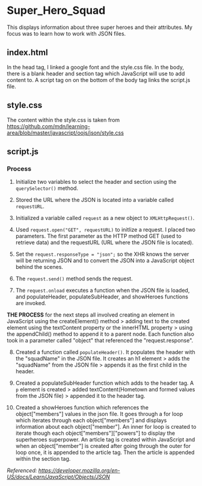 # Super_Hero_Squad
This displays information about three super heroes and their attributes. My focus was to learn how to work with JSON files. 

## index.html
In the head tag, I linked a google font and the style.css file.
In the body, there is a blank header and section tag which JavaScript will use to add content to. A script tag on on the bottom of the body tag links the script.js file.

## style.css
The content within the style.css is taken from https://github.com/mdn/learning-area/blob/master/javascript/oojs/json/style.css

## script.js
### **Process**

1. Initialize two variables to select the header and section using the `querySelector()` method.
2. Stored the URL where the JSON is located into a variable called `requestURL`.
3. Initialized a variable called `request` as a new object to `XMLHttpRequest()`.
4. Used `request.open("GET", requestURL)` to initlize a request. I placed two parameters. The first parameter as the HTTP method GET (used to retrieve data) and the requestURL (URL where the JSON file is located).
5. Set the `request.responseType = "json";` so the XHR knows the server will be returning JSON and to convert the JSON into a JavaScript object behind the scenes.
6. The `request.send()` method sends the request.

7. The `request.onload` executes a function when the JSON file is loaded, and populateHeader, populateSubHeader, and showHeroes functions are invoked.

**THE PROCESS** for the next steps all involved creating an element in JavaScript using the createElement() method > adding text to the created element using the textContent property or the innerHTML property > using the appendChild() method to append it to a parent node. Each function also took in a parameter called "object" that referenced the "request.response".

8. Created a function called `populateHeader()`. It populates the header with the "squadName" in the JSON file. It creates an h1 element > adds the "squadName" from the JSON file > appends it as the first child in the header.

9. Created a populateSubHeader function which adds to the header tag. A `p` element is created > added textContent(Hometown and formed values from the JSON file) > appended it to the header tag.

10. Created a showHeroes function which references the object["members"] values in the json file. It goes through a for loop which iterates through each object["members"] and displays information about each object["member"]. An inner for loop is created to iterate though each object["members"]["powers"] to display the superheroes superpower. An article tag is created within JavaScript and when an object["member"] is created after going through the outer for loop once, it is appended to the article tag. Then the article is appended within the section tag.


*Referenced: https://developer.mozilla.org/en-US/docs/Learn/JavaScript/Objects/JSON*
